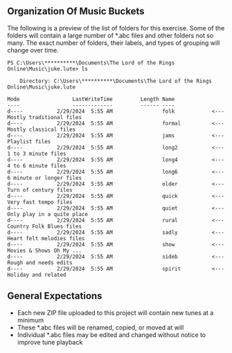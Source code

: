 ## Organization Of Music Buckets

The following is a preview of the list of folders for this exercise. Some of the folders will contain a large number of *.abc files and other folders not so many. The exact number of folders, their labels, and types of grouping will change over time.

    PS C:\Users\**********\Documents\The Lord of the Rings Online\Music\juke.lute> ls
    
        Directory: C:\Users\**********\Documents\The Lord of the Rings Online\Music\juke.lute

    Mode                 LastWriteTime         Length Name
    ----                 -------------         ------ ----
    d----           2/29/2024  5:55 AM                folk            <--- Mostly traditional files
    d----           2/29/2024  5:55 AM                formal          <--- Mostly classical files
    d----           2/29/2024  5:55 AM                jams            <--- Playlist files
    d----           2/29/2024  5:55 AM                long2           <--- 1 to 3 minute files
    d----           2/29/2024  5:55 AM                long4           <--- 4 to 6 minute files
    d----           2/29/2024  5:55 AM                long6           <--- 6 minute or longer files
    d----           2/29/2024  5:55 AM                older           <--- Turn of century files
    d----           2/29/2024  5:55 AM                quick           <--- Very fast tempo files
    d----           2/29/2024  5:55 AM                quiet           <--- Only play in a quite place
    d----           2/29/2024  5:55 AM                rural           <--- Country Folk Blues files
    d----           2/29/2024  5:55 AM                sadly           <--- Heart felt melodies files
    d----           2/29/2024  5:55 AM                show            <--- Movies & Shows Oh My ...
    d----           2/29/2024  5:55 AM                sideb           <--- Rough and needs edits
    d----           2/29/2024  5:55 AM                spirit          <--- Holiday and related

## General Expectations

  - Each new ZIP file uploaded to this project will contain new tunes at a minimum
  - These *.abc files will be renamed, copied, or moved at will
  - Individual *.abc files may be edited and changed without notice to improve tune playback
